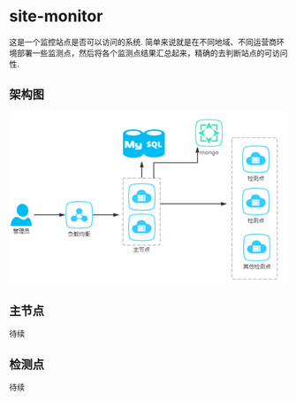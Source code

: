 # site-monitor
这是一个监控站点是否可以访问的系统.   简单来说就是在不同地域、不同运营商环境部署一些监测点，然后将各个监测点结果汇总起来，精确的去判断站点的可访问性.



## 架构图

![](images/architecture.png)

## 主节点

待续

## 检测点

待续